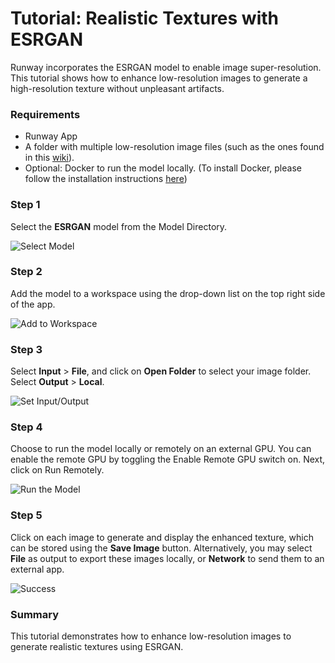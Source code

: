 
# Tutorial: Realistic Textures with ESRGAN

Runway incorporates the ESRGAN model to enable image super-resolution.
This tutorial shows how to enhance low-resolution images to generate a
high-resolution texture without unpleasant artifacts.

### Requirements
* Runway App
* A folder with multiple low-resolution image files (such as the ones found in this [wiki](https://wiki.minetest.net/Low_resolution_texture_packs)).
* Optional: Docker to run the model locally. (To install Docker, please follow the installation instructions [here](https://docs.runwayapp.ai/#/getting-started/docker))


### Step 1

Select the **ESRGAN** model from the Model Directory.

![Select Model](assets/images/tutorials/tutorial_esrgan/01_select_model.png)

### Step 2

Add the model to a workspace using the drop-down list on the top right
side of the app.

![Add to Workspace](assets/images/tutorials/tutorial_esrgan/02_add_to_workspace.png)

### Step 3

Select **Input** > **File**, and click on **Open Folder** to select
your image folder.
Select **Output** > **Local**.

![Set Input/Output](assets/images/tutorials/tutorial_esrgan/03_set_io.png)

### Step 4

Choose to run the model locally or remotely on an external GPU. You can enable the remote GPU by toggling the Enable Remote GPU switch on. Next, click on Run Remotely.

![Run the Model](assets/images/tutorials/tutorial_esrgan/04_start.png)

### Step 5

Click on each image to generate and display the enhanced texture, which can be stored using the **Save Image** button.
Alternatively, you may select **File** as output to export these images locally, or **Network** to send them to an external app.

![Success](assets/images/tutorials/tutorial_esrgan/05_success.png)

### Summary

This tutorial demonstrates how to enhance low-resolution images to generate realistic textures using ESRGAN.
